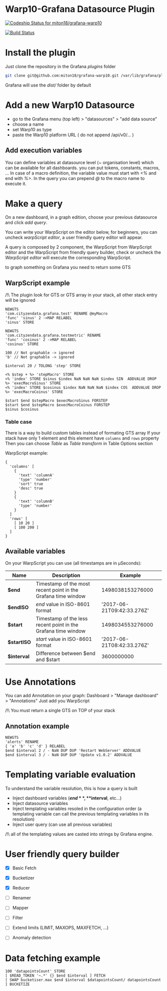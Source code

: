 Warp10-Grafana Datasource Plugin
===
[![Codeship Status for miton18/grafana-warp10](https://app.codeship.com/projects/71957320-3634-0135-1e05-4ad2f5be4eb7/status?branch=master)](https://app.codeship.com/projects/227176)

[![Build Status](https://travis-ci.org/miton18/grafana-warp10.svg?branch=master)](https://travis-ci.org/miton18/grafana-warp10)

# Install the plugin

Just clone the repository in the Grafana *plugins* folder
```sh
git clone git@github.com:miton18/grafana-warp10.git /var/lib/grafana/plugins/grafana-warp10
```
Grafana will use the *dist/* folder by default

# Add a new Warp10 Datasource

- go to the Grafana menu (top left) > "datasources" > "add data source"
- choose a name
- set Warp10 as type
- paste the Warp10 platform URL ( do not append /api/v0/... )

## Add execution variables

You can define variables at datasource level (~ organisation level) which can be available for all dashboards. you can put tokens, constants, macros, ...
In case of a macro definition, the variable value must start with *<%* and end with *%>*. In the query you can prepend *@* to the macro name to execute it.

# Make a query

On a new dashboard, in a graph edition, choose your previous datasource and click *add query*.

You can write your WarpScript on the editor below, for beginners, you can uncheck *warpScript editor*, a user friendly query editor will appear.

A query is composed by 2 component, the WarpScript from WarpScript editor and the WarpScript from friendly query builder, check or uncheck the *WarpScript editor* will execute the corresponding WarpScript.

to graph something on Grafana you need to return some GTS

## WarpScript example

/!\ The plugin look for GTS or GTS array in your stack, all other stack entry will be ignored

```WarpScript
NEWGTS
'com.cityzendata.grafana.test' RENAME @myMacro
'func' 'sinus' 2 ->MAP RELABEL
'sinus' STORE

NEWGTS
'com.cityzendata.grafana.testmetric' RENAME
'func' 'cosinus' 2 ->MAP RELABEL
'cosinus' STORE

100 // Not graphable -> ignored
'b' // Not graphable -> ignored

$interval 20 / TOLONG 'step' STORE

<% $step + %> 'stepMacro' STORE
<% 'index' STORE $sinus $index NaN NaN NaN $index SIN  ADDVALUE DROP %> 'execMacroSinus' STORE
<% 'index' STORE $cosinus $index NaN NaN NaN $index COS  ADDVALUE DROP %> 'execMacroCoinus' STORE

$start $end $stepMacro $execMacroSinus FORSTEP
$start $end $stepMacro $execMacroCoinus FORSTEP
$sinus $cosinus
```

### Table case
There is a way to build custom tables instead of formating GTS array
If your stack have only 1 element and this element have `columns` and `rows` property
Then you can choose *Table* as *Table transform* in Table Options section

WarpScript example:
```WarpScript
{
  'columns' [
    {
      'text' 'columnA'
      'type' 'number'
      'sort' true
      'desc' true
    }
    {
      'text' 'columnB'
      'type' 'number'
    }
  ]
  'rows' [
    [ 10 20 ]
    [ 100 200 ]
  ]
}
```

## Available variables
On your WarpScript you can use (all timestamps are in µSeconds):

| Name          | Description                                                   | Example                    |
|---------------|---------------------------------------------------------------|----------------------------|
| **$end**      | Timestamp of the most recent point in the Grafana time window | 1498038153276000           |
| **$endISO**   | *end* value in ISO-8601 format                                | '2017-06-21T09:42:33.276Z' |
| **$start**    | Timestamp of the less recent point in the Grafana time window | 1498034553276000           |
| **$startISO** | *start* value in ISO-8601 format                              | '2017-06-21T08:42:33.276Z' |
| **$interval** | Difference between $end and $start                            | 3600000000                 |

# Use Annotations
You can add Annotation on your graph: Dashboard > "Manage dashboard" > "Annotations"
Just add you WarpScript

/!\ You must return a single GTS on TOP of your stack

## Annotation example
```warpScript
NEWGTS
'alerts' RENAME
{ 'a' 'b' 'c' 'd' } RELABEL
$end $interval 2 / - NaN DUP DUP 'Restart WebServer' ADDVALUE
$end $interval 3 / - NaN DUP DUP 'Update v1.0.2' ADDVALUE
```

# Templating variable evaluation

To understand the variable resolution, this is how a query is built

- Inject dashboard variables (**$end**, **$interval**, etc...)
- Inject datasource variables
- Inject templating variables resoled in the configuration order (a templating variable can call the previous templating variables in its resolution)
- Inject user query (can use all previous variables)

/!\ all of the templating values are casted into strings by Grafana engine.

# User friendly query builder
- [x] Basic Fetch
- [x] Bucketizer
- [x] Reducer
- [ ] Renamer
- [ ] Mapper
- [ ] Filter
- [ ] Extend limits (LIMIT, MAXOPS, MAXFETCH, ...)
- [ ] Anomaly detection


# Data fetching example
```
100 'datapointsCount' STORE
[ $READ_TOKEN '~.*' {} $end $interval ] FETCH
[ SWAP bucketiser.max $end $interval $datapointsCount/ datapointsCount ] BUCKETIZE
```
